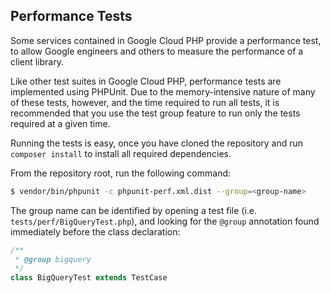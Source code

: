 ## Performance Tests

Some services contained in Google Cloud PHP provide a performance test, to allow
Google engineers and others to measure the performance of a client library.

Like other test suites in Google Cloud PHP, performance tests are implemented
using PHPUnit. Due to the memory-intensive nature of many of these tests, however,
and the time required to run all tests, it is recommended that you use the test
group feature to run only the tests required at a given time.

Running the tests is easy, once you have cloned the repository and run
`composer install` to install all required dependencies.

From the repository root, run the following command:

```sh
$ vendor/bin/phpunit -c phpunit-perf.xml.dist --group=<group-name>
```

The group name can be identified by opening a test file (i.e.
`tests/perf/BigQueryTest.php`), and looking for the `@group` annotation found
immediately before the class declaration:

```php
/**
 * @group bigquery
 */
class BigQueryTest extends TestCase
```

